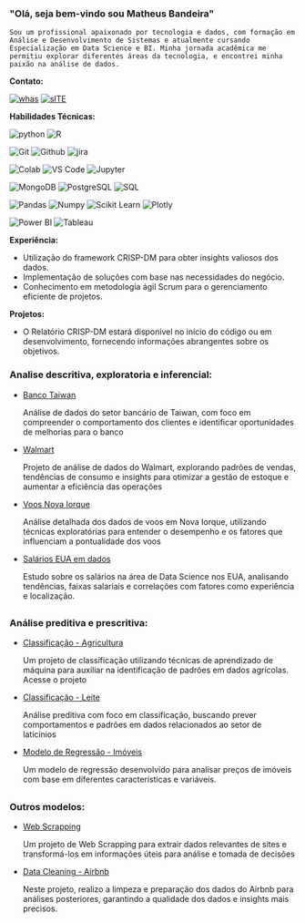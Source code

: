 ### "Olá, seja bem-vindo sou Matheus Bandeira"


    Sou um profissional apaixonado por tecnologia e dados, com formação em Análise e Desenvolvimento de Sistemas e atualmente cursando Especialização em Data Science e BI. Minha jornada acadêmica me permitiu explorar diferentes áreas da tecnologia, e encontrei minha paixão na análise de dados.

**Contato:**

[![whas](https://img.shields.io/badge/WhatsApp-25D366?style=for-the-badge&logo=whatsapp&logoColor=white)](https://api.whatsapp.com/send?phone=5547988667443)
[![sITE](	https://img.shields.io/badge/website-000000?style=for-the-badge&logo=About.me&logoColor=white)](https://matheusbcdemo.wixsite.com/website)

**Habilidades Técnicas:**

 ![python](https://img.shields.io/badge/Python-14354C?style=for-the-badge&logo=python&logoColor=white) 
 ![R](https://img.shields.io/badge/R-276DC3?style=for-the-badge&logo=r&logoColor=white) 
 
 ![Git](https://img.shields.io/badge/GIT-E44C30?style=for-the-badge&logo=git&logoColor=white) 
 ![Github](https://img.shields.io/badge/GitHub-100000?style=for-the-badge&logo=github&logoColor=white) 
 ![ jira](https://img.shields.io/badge/Jira-0052CC?style=for-the-badge&logo=Jira&logoColor=white) 
 
 ![ Colab](https://img.shields.io/badge/Colab-F9AB00?style=for-the-badge&logo=googlecolab&color=525252)
![VS Code](https://img.shields.io/badge/Visual_Studio_Code-0078D4?style=for-the-badge&logo=visual%20studio%20code&logoColor=white)
 ![Jupyter](	https://img.shields.io/badge/Jupyter-F37626.svg?&style=for-the-badge&logo=Jupyter&logoColor=white) 

 ![MongoDB](https://img.shields.io/badge/MongoDB-4EA94B?style=for-the-badge&logo=mongodb&logoColor=white)
![PostgreSQL](https://img.shields.io/badge/PostgreSQL-316192?style=for-the-badge&logo=postgresql&logoColor=white) 
![SQL](https://img.shields.io/badge/Microsoft_SQL_Server-CC2927?style=for-the-badge&logo=microsoft-sql-server&logoColor=white) 

 ![Pandas](https://img.shields.io/badge/Pandas-2C2D72?style=for-the-badge&logo=pandas&logoColor=white) 
 ![Numpy](	https://img.shields.io/badge/Numpy-777BB4?style=for-the-badge&logo=numpy&logoColor=white) 
 ![Scikit Learn](https://img.shields.io/badge/scikit_learn-F7931E?style=for-the-badge&logo=scikit-learn&logoColor=white) 
 ![Plotly](	https://img.shields.io/badge/Plotly-239120?style=for-the-badge&logo=plotly&logoColor=white)

 ![Power BI](https://img.shields.io/badge/PowerBI-F2C811?style=for-the-badge&logo=Power%20BI&logoColor=white) 
 ![Tableau](	https://img.shields.io/badge/Tableau-E97627?style=for-the-badge&logo=Tableau&logoColor=white) 


**Experiência:**
- Utilização do framework CRISP-DM para obter insights valiosos dos dados.
- Implementação de soluções com base nas necessidades do negócio.
- Conhecimento em metodologia ágil Scrum para o gerenciamento eficiente de projetos.

**Projetos:**


- O Relatório CRISP-DM estará disponível no início do código ou em desenvolvimento, fornecendo informações abrangentes sobre os objetivos.

### Analise descritiva, exploratoria e inferencial:

- [Banco Taiwan](https://colab.research.google.com/github/MatheusHavoc/Credito_Bancario/blob/main/Cr%C3%A9ditoBanc%C3%A1rio.ipynb)
  
  Análise de dados do setor bancário de Taiwan, com foco em compreender o comportamento dos clientes e identificar oportunidades de melhorias para o banco

- [Walmart](https://colab.research.google.com/github/MatheusHavoc/walmart/blob/main/walmart24(1).ipynb)
  
    Projeto de análise de dados do Walmart, explorando padrões de vendas, tendências de consumo e insights para otimizar a gestão de estoque e aumentar a eficiência das operações

- [Voos Nova Iorque](https://colab.research.google.com/github/MatheusHavoc/NyFlights/blob/main/NYF.ipynb)

    Análise detalhada dos dados de voos em Nova Iorque, utilizando técnicas exploratórias para entender o desempenho e os fatores que influenciam a pontualidade dos voos

- [Salários EUA em dados](https://colab.research.google.com/github/MatheusHavoc/Data-Science-Jobs-Salaries/blob/main/Data_Science_Jobs_Salaries.ipynb)

    Estudo sobre os salários na área de Data Science nos EUA, analisando tendências, faixas salariais e correlações com fatores como experiência e localização.

## 
### Análise preditiva e prescritiva: 
- [Classificação - Agricultura
](https://colab.research.google.com/drive/1ff1XqIVkNYfza8qJJI-UyNx1-cp9ZaZC?usp=sharing)

    Um projeto de classificação utilizando técnicas de aprendizado de máquina para auxiliar na identificação de padrões em dados agrícolas. Acesse o projeto
- [Classificação - Leite](https://colab.research.google.com/github/MatheusHavoc/Classificao_Predicao-_Milk/blob/main/Classificao_Predi%C3%A7%C3%A3o_Milk.ipynb)

    Análise preditiva com foco em classificação, buscando prever comportamentos e padrões em dados relacionados ao setor de laticínios
- [Modelo de Regressão - Imóveis](https://colab.research.google.com/drive/1VKChAx_XGqJgxi2arWBvFqYrsAQhrC4o?usp=sharing)
  
    Um modelo de regressão desenvolvido para analisar preços de imóveis com base em diferentes características e variáveis.
## 
### Outros modelos:
- [Web Scrapping](https://colab.research.google.com/github/MatheusHavoc/Web_Scrapping/blob/main/mercado_livre_scrapping.ipynb)

    Um projeto de Web Scrapping para extrair dados relevantes de sites e transformá-los em informações úteis para análise e tomada de decisões
- [Data Cleaning - Airbnb](https://colab.research.google.com/github/MatheusHavoc/Airbnb-NYC-2019/blob/main/Data_Cleaning_Airbnb.ipynb)

    Neste projeto, realizo a limpeza e preparação dos dados do Airbnb para análises posteriores, garantindo a qualidade dos dados e insights mais precisos.
